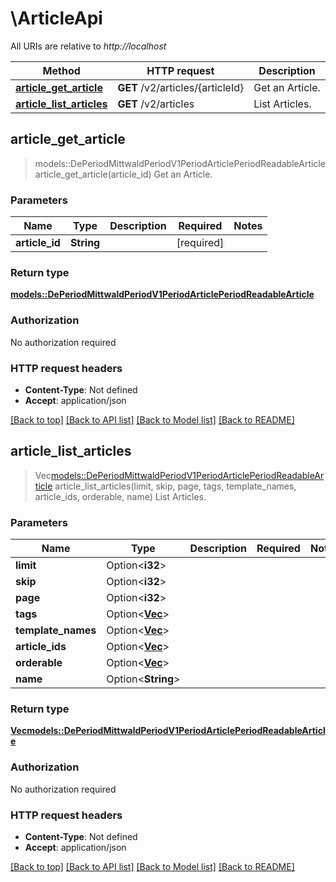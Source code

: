 # \ArticleApi

All URIs are relative to *http://localhost*

Method | HTTP request | Description
------------- | ------------- | -------------
[**article_get_article**](ArticleApi.md#article_get_article) | **GET** /v2/articles/{articleId} | Get an Article.
[**article_list_articles**](ArticleApi.md#article_list_articles) | **GET** /v2/articles | List Articles.



## article_get_article

> models::DePeriodMittwaldPeriodV1PeriodArticlePeriodReadableArticle article_get_article(article_id)
Get an Article.

### Parameters


Name | Type | Description  | Required | Notes
------------- | ------------- | ------------- | ------------- | -------------
**article_id** | **String** |  | [required] |

### Return type

[**models::DePeriodMittwaldPeriodV1PeriodArticlePeriodReadableArticle**](de.mittwald.v1.article.ReadableArticle.md)

### Authorization

No authorization required

### HTTP request headers

- **Content-Type**: Not defined
- **Accept**: application/json

[[Back to top]](#) [[Back to API list]](../README.md#documentation-for-api-endpoints) [[Back to Model list]](../README.md#documentation-for-models) [[Back to README]](../README.md)


## article_list_articles

> Vec<models::DePeriodMittwaldPeriodV1PeriodArticlePeriodReadableArticle> article_list_articles(limit, skip, page, tags, template_names, article_ids, orderable, name)
List Articles.

### Parameters


Name | Type | Description  | Required | Notes
------------- | ------------- | ------------- | ------------- | -------------
**limit** | Option<**i32**> |  |  |
**skip** | Option<**i32**> |  |  |
**page** | Option<**i32**> |  |  |
**tags** | Option<[**Vec<String>**](String.md)> |  |  |
**template_names** | Option<[**Vec<String>**](String.md)> |  |  |
**article_ids** | Option<[**Vec<String>**](String.md)> |  |  |
**orderable** | Option<[**Vec<String>**](String.md)> |  |  |
**name** | Option<**String**> |  |  |

### Return type

[**Vec<models::DePeriodMittwaldPeriodV1PeriodArticlePeriodReadableArticle>**](de.mittwald.v1.article.ReadableArticle.md)

### Authorization

No authorization required

### HTTP request headers

- **Content-Type**: Not defined
- **Accept**: application/json

[[Back to top]](#) [[Back to API list]](../README.md#documentation-for-api-endpoints) [[Back to Model list]](../README.md#documentation-for-models) [[Back to README]](../README.md)

